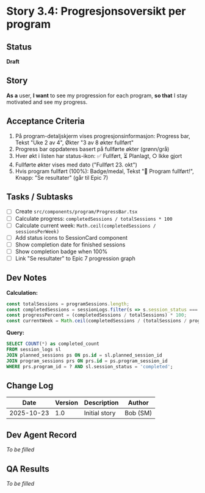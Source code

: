 # Story 3.4: Progresjonsoversikt per program

## Status
**Draft**

## Story
**As a** user, **I want** to see my progression for each program, **so that** I stay motivated and see my progress.

## Acceptance Criteria
1. På program-detaljskjerm vises progresjonsinformasjon: Progress bar, Tekst "Uke 2 av 4", Økter "3 av 8 økter fullført"
2. Progress bar oppdateres basert på fullførte økter (grønn/grå)
3. Hver økt i listen har status-ikon: ✅ Fullført, ⏳ Planlagt, ○ Ikke gjort
4. Fullførte økter vises med dato ("Fullført 23. okt")
5. Hvis program fullført (100%): Badge/medal, Tekst "🎉 Program fullført!", Knapp: "Se resultater" (går til Epic 7)

## Tasks / Subtasks
- [ ] Create `src/components/program/ProgressBar.tsx`
- [ ] Calculate progress: `completedSessions / totalSessions * 100`
- [ ] Calculate current week: `Math.ceil(completedSessions / sessionsPerWeek)`
- [ ] Add status icons to SessionCard component
- [ ] Show completion date for finished sessions
- [ ] Show completion badge when 100%
- [ ] Link "Se resultater" to Epic 7 progression graph

## Dev Notes
**Calculation:**
```typescript
const totalSessions = programSessions.length;
const completedSessions = sessionLogs.filter(s => s.session_status === 'completed').length;
const progressPercent = (completedSessions / totalSessions) * 100;
const currentWeek = Math.ceil(completedSessions / (totalSessions / program.duration_weeks));
```

**Query:**
```sql
SELECT COUNT(*) as completed_count
FROM session_logs sl
JOIN planned_sessions ps ON ps.id = sl.planned_session_id
JOIN program_sessions prs ON prs.id = ps.program_session_id
WHERE prs.program_id = ? AND sl.session_status = 'completed';
```

## Change Log
| Date | Version | Description | Author |
|------|---------|-------------|--------|
| 2025-10-23 | 1.0 | Initial story | Bob (SM) |

## Dev Agent Record
*To be filled*

## QA Results
*To be filled*
